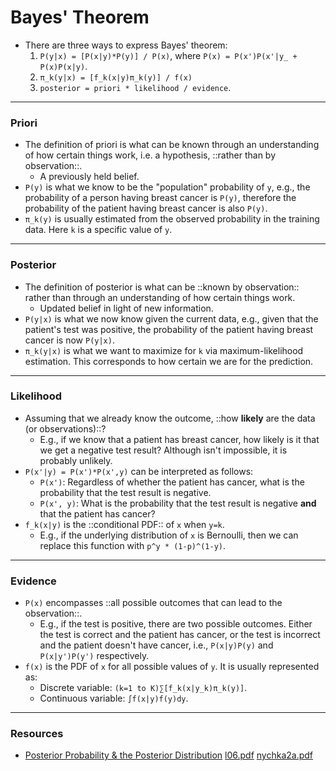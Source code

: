 # Bayes' Theorem

* There are three ways to express Bayes' theorem:
    1. `P(y|x) = [P(x|y)*P(y)] / P(x)`, where `P(x) = P(x')P(x'|y_ + P(x)P(x|y)`.
    2. `π_k(y|x) = [f_k(x|y)π_k(y)] / f(x)`
    3. `posterior = priori * likelihood / evidence`.

----

### Priori

* The definition of priori is what can be known through an understanding of how certain things work, i.e. a hypothesis, ::rather than by observation::.
    * A previously held belief.
* `P(y)` is what we know to be the "population" probability of `y`, e.g., the probability of a person having breast cancer is `P(y)`, therefore the probability of the patient having breast cancer is also `P(y)`.
* `π_k(y)` is usually estimated from the observed probability in the training data. Here `k` is a specific value of `y`.

----

### Posterior

* The definition of posterior is what can be ::known by observation:: rather than through an understanding of how certain things work.
    * Updated belief in light of new information.
* `P(y|x)` is what we now know given the current data, e.g., given that the patient's test was positive, the probability of the patient having breast cancer is now `P(y|x)`.
* `π_k(y|x)` is what we want to maximize for `k` via maximum-likelihood estimation. This corresponds to how certain we are for the prediction.

----

### Likelihood

* Assuming that we already know the outcome, ::how **likely** are the data (or observations)::?
    * E.g., if we know that a patient has breast cancer, how likely is it that we get a negative test result? Although isn't impossible, it is probably unlikely.
* `P(x'|y) = P(x')*P(x',y)` can be interpreted as follows:
    * `P(x')`: Regardless of whether the patient has cancer, what is the probability that the test result is negative.
    * `P(x', y)`: What is the probability that the test result is negative **and** that the patient has cancer?
* `f_k(x|y)` is the ::conditional PDF:: of `x` when `y=k`.
    * E.g., if the underlying distribution of `x` is Bernoulli, then we can replace this function with `p^y * (1-p)^(1-y)`.

----

### Evidence

* `P(x)` encompasses ::all possible outcomes that can lead to the observation::.
    * E.g., if the test is positive, there are two possible outcomes. Either the test is correct and the patient has cancer, or the test is incorrect and the patient doesn't have cancer, i.e., `P(x|y)P(y)` and `P(x|y')P(y')` respectively.
* `f(x)` is the PDF of `x` for all possible values of `y`. It is usually represented as:
    * Discrete variable: `(k=1 to K)∑[f_k(x|y_k)π_k(y)]`.
    * Continuous variable: `∫f(x|y)f(y)dy`.

----

### Resources

* [Posterior Probability & the Posterior Distribution](https://www.statisticshowto.datasciencecentral.com/posterior-distribution-probability/)
<a href='PDFs/l06.pdf'>l06.pdf</a>
<a href='PDFs/nychka2a.pdf'>nychka2a.pdf</a>

